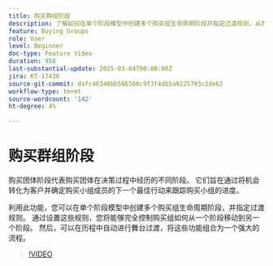 ```yaml
---
title: 购买群组阶段
description: 了解如何在单个阶段模型中创建多个购买组生命周期阶段并指定过渡规则，从而让您完全控制购买组如何从一个阶段移动到另一个阶段。
feature: Buying Groups
role: User
level: Beginner
doc-type: Feature Video
duration: 958
last-substantial-update: 2025-03-04T00:00:00Z
jira: KT-17438
source-git-commit: dafc46340bb566560c9f3f4db5a9225793c2de62
workflow-type: tm+mt
source-wordcount: '142'
ht-degree: 4%

---
```



# 购买群组阶段

购买团体阶段代表购买团体在决策过程中经历的不同阶段。 它们旨在通过将机会转化为客户并确定购买小组成员的下一个最佳行动来跟踪购买小组的进度。

利用此功能，您可以在单个阶段模型中创建多个购买组生命周期阶段，并指定过渡规则。 通过设置这些规则，您将能够完全控制购买组如何从一个阶段移动到另一个阶段。 然后，可以在历程中自动进行舞台过渡，将这些功能组合为一个强大的流程。

>[!VIDEO](https://video.tv.adobe.com/v/3448634/?learn=on&enablevpops)
